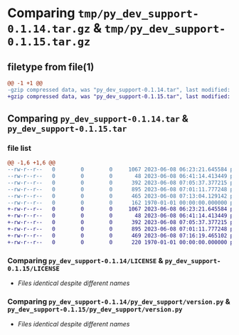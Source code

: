 # Comparing `tmp/py_dev_support-0.1.14.tar.gz` & `tmp/py_dev_support-0.1.15.tar.gz`

## filetype from file(1)

```diff
@@ -1 +1 @@
-gzip compressed data, was "py_dev_support-0.1.14.tar", last modified: Fri Jan  1 00:00:00 2016, max compression
+gzip compressed data, was "py_dev_support-0.1.15.tar", last modified: Fri Jan  1 00:00:00 2016, max compression
```

## Comparing `py_dev_support-0.1.14.tar` & `py_dev_support-0.1.15.tar`

### file list

```diff
@@ -1,6 +1,6 @@
--rw-r--r--   0        0        0     1067 2023-06-08 06:23:21.645584 py_dev_support-0.1.14/LICENSE
--rw-r--r--   0        0        0       48 2023-06-08 06:41:14.413449 py_dev_support-0.1.14/py_dev_support/__init__.py
--rw-r--r--   0        0        0      392 2023-06-08 07:05:37.377215 py_dev_support-0.1.14/py_dev_support/release.py
--rw-r--r--   0        0        0      895 2023-06-08 07:01:11.777248 py_dev_support-0.1.14/py_dev_support/version.py
--rw-r--r--   0        0        0      465 2023-06-08 07:13:04.129142 py_dev_support-0.1.14/pyproject.toml
--rw-r--r--   0        0        0      162 1970-01-01 00:00:00.000000 py_dev_support-0.1.14/PKG-INFO
+-rw-r--r--   0        0        0     1067 2023-06-08 06:23:21.645584 py_dev_support-0.1.15/LICENSE
+-rw-r--r--   0        0        0       48 2023-06-08 06:41:14.413449 py_dev_support-0.1.15/py_dev_support/__init__.py
+-rw-r--r--   0        0        0      392 2023-06-08 07:05:37.377215 py_dev_support-0.1.15/py_dev_support/release.py
+-rw-r--r--   0        0        0      895 2023-06-08 07:01:11.777248 py_dev_support-0.1.15/py_dev_support/version.py
+-rw-r--r--   0        0        0      469 2023-06-08 07:16:19.465102 py_dev_support-0.1.15/pyproject.toml
+-rw-r--r--   0        0        0      220 1970-01-01 00:00:00.000000 py_dev_support-0.1.15/PKG-INFO
```

### Comparing `py_dev_support-0.1.14/LICENSE` & `py_dev_support-0.1.15/LICENSE`

 * *Files identical despite different names*

### Comparing `py_dev_support-0.1.14/py_dev_support/version.py` & `py_dev_support-0.1.15/py_dev_support/version.py`

 * *Files identical despite different names*

